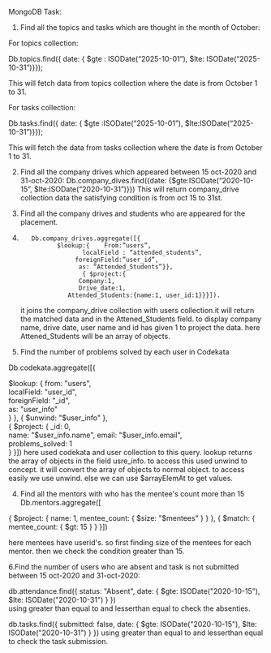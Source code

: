 MongoDB Task:

1.	Find all the topics and tasks which are thought in the month of October:

For topics collection:

   Db.topics.find({
   date: 
   {
   $gte : ISODate(“2025-10-01”), 
   $lte: ISODate(“2025-10-31”)}});

This will fetch data from topics collection where the date is from October 1 to 31.

For tasks collection:  

   Db.tasks.find({ 
   date: 
   {
   $gte :ISODate(“2025-10-01”), 
   $lte:ISODate(“2025-10-31”)}});

   This will fetch the data from tasks collection where the date is from October 1 to 31.

2.	Find all the company drives which appeared between 15 oct-2020 and 31-oct-2020: 
        Db.company_dives.find({date: {$gte:ISODate(“2020-10-15”, $lte:ISODate(“2020-10-31”)}})
         This will return company_drive collection data the satisfying condition is from oct 15 to 31st.

3.	Find all the company drives and students who are appeared for the placement.
4.	
          Db.company_drives.aggregate([{
                 $lookup:{    From:”users”,
                        localField : “attended_students”,
                      foreignField:”user_id”,
                       as: “Attended_Students”}},
  	                    { $project:{
                       Company:1,
                       Drive_date:1,
                    Attended_Students:{name:1, user_id:1}}}]).

   it joins the company_drive collection with users collection.it will return the matched data and in the Attened_Students field. to display company name, drive date, user name and id has given 1 to project the data. here Attened_Students will be an array of objects.  
  	

5. Find the number of problems solved by each user in Codekata
   
Db.codekata.aggregate([{
 
 $lookup: {
      from: "users",                     
      localField: "user_id",        
      foreignField: "_id",                
     as: "user_info"               
    }
  },
  { $unwind: "$user_info" },   
      {
    $project: {
      _id: 0,                       
      name: "$user_info.name",     
      email: "$user_info.email",   
      problems_solved: 1           
    }
  }])
here used codekata and user collection to this query. lookup returns the array of objects in the field usre_info. to access this used unwind to concept. it will convert the array of objects to normal object. to access easily we use unwind. else we can use $arrayElemAt to get values.

4.	Find all the mentors with who has the mentee's count more than 15
Db.mentors.aggregate([

{ $project:   {
              name: 1,
      mentee_count: { $size: "$mentees" }
    }  },
  {
    $match: {
      mentee_count: { $gt: 15 }
    } }])

here mentees have userid's. so first finding size of the mentees for each mentor. then we check the condition greater than 15. 

6.Find the number of users who are absent and task is not submitted  between 15 oct-2020 and 31-oct-2020:

db.attendance.find({
  status: "Absent",
  date: { $gte: ISODate("2020-10-15"), $lte: ISODate("2020-10-31") }
})	
using greater than equal to and lesserthan equal to check the absenties. 

db.tasks.find({
  submitted: false,
  date: { $gte: ISODate("2020-10-15"), $lte: ISODate("2020-10-31") }
})
 using greater than equal to and lesserthan equal to check the task submission.

